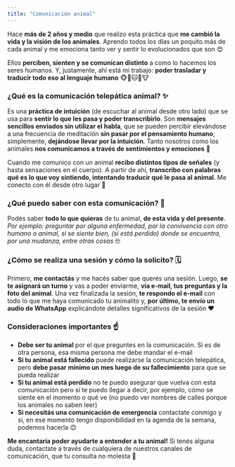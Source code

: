 ```yaml
---
title: "Comunicación animal"
---
```


Hace **más de 2 años y medio** que realizo esta práctica que **me cambió la vida y la visión de los animales**. Aprendo todos los días un poquito más de cada animal y me emociona tanto ver y sentir lo evolucionados que son 😍

Ellos **perciben, sienten y se comunican distinto** a como lo hacemos los seres humanos. Y, justamente, ahí está mi trabajo: **poder trasladar y traducir todo eso al lenguaje humano** 🐵🦊🐱🦓🐮

### ¿Qué es la comunicación telepática animal? ✨

Es una **práctica de intuición** (de escuchar al animal desde otro lado) que se usa para **sentir lo que les pasa y poder transcribirlo**. Son **mensajes sencillos enviados sin utilizar el habla**, que se pueden percibir elevándose a una frecuencia de meditación **sin pasar por el pensamiento humano**; simplemente, **dejándose llevar por la intuición**. Tanto nosotros como los animales **nos comunicamos a través de sentimientos y emociones** 🤗

Cuando me comunico con un animal **recibo distintos tipos de señales** (y hasta sensaciones en el cuerpo). A partir de ahí, **transcribo con palabras qué es lo que voy sintiendo, intentando traducir qué le pasa al animal**. Me conecto con él desde otro lugar 🤩

### ¿Qué puedo saber con esta comunicación? 🔮

Podés saber **todo lo que quieras** de tu animal, **de esta vida y del presente**. *Por ejemplo: preguntar por alguna enfermedad, por la convivencia con otro humano o animal, si se siente bien, (si está perdido) donde se encuentra, por una mudanza, entre otras cosas* 🤓

### ¿Cómo se realiza una sesión y cómo la solicito? 🗓️

Primero, **me contactás** y me hacés saber que querés una sesión. Luego, **se te asignará un turno** y vas a poder enviarme, **vía e-mail, tus preguntas y la foto del animal**. Una vez finalizada la sesión, **te respondo el e-mail** con todo lo que me haya comunicado tu animalito y, **por último, te envío un audio de WhatsApp** explicándote detalles significativos de la sesión ❤

### Consideraciones importantes ☝️

- **Debe ser tu animal** por el que preguntes en la comunicación. Si es de otra persona, esa misma persona me debe mandar el e-mail
- **Si tu animal está fallecido** puede realizarse la comunicación telepática, pero **debe pasar mínimo un mes luego de su fallecimiento** para que se pueda realizar
- **Si tu animal está perdido** no te puedo asegurar que vuelva con esta comunicación pero sí te puedo llegar a decir, por ejemplo, cómo se siente en el momento o qué ve (no puedo ver nombres de calles porque los animales no saben leer)
- **Si necesitás una comunicación de emergencia** contactate conmigo y si, en ese momento tengo disponibilidad en la agenda de la semana, podemos hacerla 😊

**Me encantaría poder ayudarte a entender a tu animal!** Si tenés alguna duda, contactate a través de cualquiera de nuestros canales de comunicación, que tu consulta no molesta 🥰
